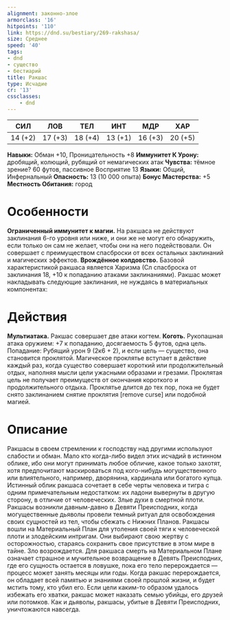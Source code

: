 ```yaml
---
alignment: законно-злое
armorclass: '16'
hitpoints: '110'
link: https://dnd.su/bestiary/269-rakshasa/
size: Среднее
speed: '40'
tags:
- dnd
- существо
- бестиарий
title: Ракшас
type: Исчадие
cr: '13'
cssclasses:
    - dnd
---
```



| СИЛ | ЛОВ | ТЕЛ | ИНТ | МДР | ХАР |
|---|---|---|---|---|---|
| 14 (+2) | 17 (+3) | 18 (+4) | 13 (+1) | 16 (+3) | 20 (+5) |
**Навыки:** Обман +10, Проницательность +8
**Иммунитет К Урону:** дробящий, колющий, рубящий от немагических атак
**Чувства:** тёмное зрение? 60 футов, пассивное Восприятие 13
**Языки:** Общий, Инфернальный
**Опасность:** 13 (10 000 опыта)
**Бонус Мастерства:** +5
**Местность Обитания:** город


# Особенности
**Ограниченный иммунитет к магии.** На ракшаса не действуют заклинания 6-го уровня или ниже, и они же не могут его обнаружить, если только он сам не желает, чтобы они на него подействовали. Он совершает с преимуществом спасброски от всех остальных заклинаний и магических эффектов.
**Врождённое колдовство.** Базовой характеристикой ракшаса является Харизма (Сл спасброска от заклинания 18, +10 к попаданию атаками заклинаниями). Ракшас может накладывать следующие заклинания, не нуждаясь в материальных компонентах:


# Действия
**Мультиатака.** Ракшас совершает две атаки когтем.
**Коготь.** Рукопашная атака оружием: +7 к попаданию, досягаемость 5 футов, одна цель. Попадание: Рубящий урон 9 (2к6 + 2), и если цель — существо, она становится проклятой. Магическое проклятье вступает в действие каждый раз, когда существо совершает короткий или продолжительный отдых, наполняя мысли цели ужасными образами и грезами. Проклятая цель не получает преимуществ от окончания короткого и продолжительного отдыха. Проклятье длится до тех пор, пока не будет снято заклинанием снятие проклятия [remove curse] или подобной магией.


# Описание
Ракшасы в своем стремлении к господству над другими используют слабости и обман. Мало кто когда-либо видел этих исчадий в истинном облике, ибо они могут принимать любое обличие, какое только захотят, хотя предпочитают маскироваться под кого-нибудь могущественного или влиятельного, например, дворянина, кардинала или богатого купца. Истинный облик ракшаса сочетает в себе черты человека и тигра с одним примечательным недостатком: их ладони вывернуты в другую сторону, в отличие от человеческих. Злые духи в смертной плоти. Ракшасы возникли давным-давно в Девяти Преисподних, когда могущественные дьяволы провели темный ритуал для освобождения своих сущностей из тел, чтобы сбежать с Нижних Планов. Ракшасы вошли на Материальный План для утоления своей тяги к человеческой плоти и злодейским интригам. Они выбирают свою жертву с осторожностью, стараясь сохранить свое присутствие в этом мире в тайне. Зло возрождается. Для ракшаса смерть на Материальном Плане означает страшное и мучительное возвращение в Девять Преисподних, где его сущность остается в ловушке, пока его тело перерождается — процесс может занять месяцы или годы. Когда ракшас перерождается, он обладает всей памятью и знаниями своей прошлой жизни, и будет мстить тому, кто убил его. Если цели каким-то образом удалось избежать его хватки, ракшас может наказать семью убийцы, его друзей или потомков. Как и дьяволы, ракшасы, убитые в Девяти Преисподних, уничтожаются навсегда.